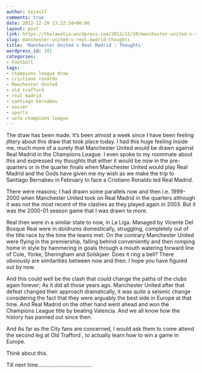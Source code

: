 ```yaml
---
author: tejas17
comments: true
date: 2012-12-20 13:22:34+00:00
layout: post
link: https://tkalawatia.wordpress.com/2012/12/20/manchester-united-v-real-madrid-thoughts/
slug: manchester-united-v-real-madrid-thoughts
title: 'Manchester United v Real Madrid : Thoughts'
wordpress_id: 181
categories:
- Football
tags:
- champions league draw
- cristiano ronaldo
- Manchester United
- old trafford
- real madrid
- santiago bernabeu
- soccer
- sports
- uefa champions league
---
```


The draw has been made. It’s been almost a week since I have been feeling jittery about this draw that took place today. I had this huge feeling inside me, much more of a surety that Manchester United would be drawn against Real Madrid in the Champions League. I even spoke to my roommate about this and expressed my thoughts that either it would be now in the pre-quarters or in the quarter finals when Manchester United would play Real Madrid and the Gods have given me my wish as we make the trip to Santiago Bernabeu in February to face a Cristiano Ronaldo led Real Madrid.

There were reasons; I had drawn some parallels now and then i.e. 1999-2000 when Manchester United took on Real Madrid in the quarters although it was not the most recent of the clashes as they played again in 2003. But it was the 2000-01 season game that I was drawn to more.

Real then were in a similar state to now, in La Liga. Managed by Vicente Del Bosque Real were in doldrums domestically, struggling, completely out of the title race by the time the teams met. On the contrary Manchester United were flying in the premiership, falling behind conveniently and then romping home in style by hammering in goals through a mouth watering forward line of Cole, Yorke, Sheringham and Solskjaer. Does it ring a bell? There obviously are similarities between now and then. I hope you have figured out by now.

And this could well be the clash that could change the paths of the clubs again forever; As it did all those years ago. Manchester United after that defeat changed their approach dramatically, it was quite a seismic change considering the fact that they were arguably the best side in Europe at that time. And Real Madrid on the other hand went ahead and won the Champions League title by beating Valencia. And we all know how the history has panned out since then.

And As far as the City fans are concerned, I would ask them to come attend the second leg at Old Trafford , to actually learn how to win a game in Europe.

Think about this.

Till next time………………………………
